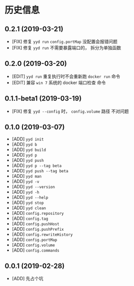 # 历史信息
## 0.2.1 (2019-03-21)
* [FIX] 修复 `yyd run` `config.portMap` 没配置会报错问题
* [FIX] 修复 `yyd run` 不需要暴露端口的， 拆分为单独函数

## 0.2.0 (2019-03-20)
* [EDIT] `yyd run` 重复执行时不会重新跑 `docker run` 命令
* [EDIT] 兼容 `win 7` 系统的 docker 端口检查 命令

## 0.1.1-beta1 (2019-03-19)
* [FIX] 修复 `yyd --config` 时， `config.volume` 路径 不对问题

## 0.1.0 (2019-03-07)
* [ADD] `yyd init`
* [ADD] `yyd b`
* [ADD] `yyd build`
* [ADD] `yyd p`
* [ADD] `yyd push`
* [ADD] `yyd p --tag beta`
* [ADD] `yyd push --tag beta`
* [ADD] `yyd man`
* [ADD] `yyd -v`
* [ADD] `yyd --version`
* [ADD] `yyd -h`
* [ADD] `yyd --help`
* [ADD] `yyd stop`
* [ADD] `yyd clean`
* [ADD] `config.repository`
* [ADD] `config.tag`
* [ADD] `config.pushHost`
* [ADD] `config.pushPrefix`
* [ADD] `config.rewriteHistory`
* [ADD] `config.portMap`
* [ADD] `config.volume`
* [ADD] `config.commands`

## 0.0.1 (2019-02-28)
* [ADD] 先占个坑


